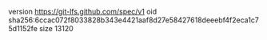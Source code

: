 version https://git-lfs.github.com/spec/v1
oid sha256:6ccac072f8033828b343e4421aaf8d27e58427618deeebf4f2eca1c75d1152fe
size 13120
